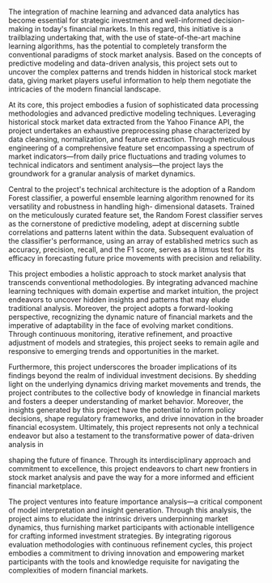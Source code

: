 The integration of machine learning and advanced data analytics has become essential for strategic investment and well-informed decision-making in today's financial markets. In this regard, this initiative is a trailblazing undertaking that, with the use of state-of-the-art machine learning algorithms, has the potential to completely transform the conventional paradigms of stock market analysis. Based on the concepts of predictive modeling and data-driven analysis, this project sets out to uncover the complex patterns and trends hidden in historical stock market data, giving market players useful information to help them negotiate the intricacies of the modern financial landscape.

At its core, this project embodies a fusion of sophisticated data processing methodologies and advanced predictive modeling techniques. Leveraging historical stock market data extracted from the Yahoo Finance API, the project undertakes an exhaustive preprocessing phase characterized by data cleansing, normalization, and feature extraction. Through meticulous engineering of a comprehensive feature set encompassing a spectrum of market indicators—from daily price fluctuations and trading volumes to technical indicators and sentiment analysis—the project lays the groundwork for a granular analysis of market dynamics.

Central to the project's technical architecture is the adoption of a Random Forest classifier, a powerful ensemble learning algorithm renowned for its versatility and robustness in handling high- dimensional datasets. Trained on the meticulously curated feature set, the Random Forest classifier serves as the cornerstone of predictive modeling, adept at discerning subtle correlations and patterns latent within the data. Subsequent evaluation of the classifier's performance, using an array of established metrics such as accuracy, precision, recall, and the F1 score, serves as a litmus test for its efficacy in forecasting future price movements with precision and reliability.

This project embodies a holistic approach to stock market analysis that transcends conventional methodologies. By integrating advanced machine learning techniques with domain expertise and market intuition, the project endeavors to uncover hidden insights and patterns that may elude traditional analysis. Moreover, the project adopts a forward-looking perspective, recognizing the dynamic nature of financial markets and the imperative of adaptability in the face of evolving market conditions. Through continuous monitoring, iterative refinement, and proactive adjustment of models and strategies, this project seeks to remain agile and responsive to emerging trends and opportunities in the market.

Furthermore, this project underscores the broader implications of its findings beyond the realm of individual investment decisions. By shedding light on the underlying dynamics driving market movements and trends, the project contributes to the collective body of knowledge in financial markets and fosters a deeper understanding of market behavior. Moreover, the insights generated by this project have the potential to inform policy decisions, shape regulatory frameworks, and drive innovation in the broader financial ecosystem. Ultimately, this project represents not only a technical endeavor but also a testament to the transformative power of data-driven analysis in
 
shaping the future of finance. Through its interdisciplinary approach and commitment to excellence, this project endeavors to chart new frontiers in stock market analysis and pave the way for a more informed and efficient financial marketplace.

The project ventures into feature importance analysis—a critical component of model interpretation and insight generation. Through this analysis, the project aims to elucidate the intrinsic drivers underpinning market dynamics, thus furnishing market participants with actionable intelligence for crafting informed investment strategies. By integrating rigorous evaluation methodologies with continuous refinement cycles, this project embodies a commitment to driving innovation and empowering market participants with the tools and knowledge requisite for navigating the complexities of modern financial markets.
